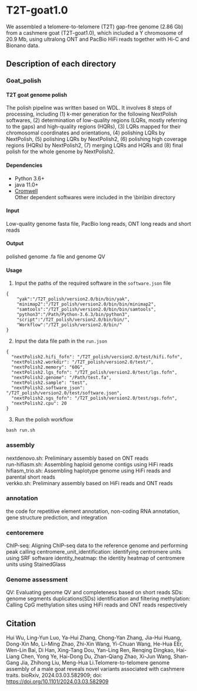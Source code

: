 # T2T-goat1.0
We assembled a telomere-to-telomere (T2T) gap-free genome (2.86 Gb) from a cashmere goat (T2T-goat1.0), which included a Y chromosome of 20.9 Mb, using ultralong ONT and PacBio HiFi reads together with Hi-C and Bionano data. 
## Description of each directory    
### Goat_polish 
#### T2T goat genome polish     
The polish pipeline was written based on WDL. It involves 8 steps of processing, including (1) k-mer generation for the following NextPolish softwares, (2) determination of low-quality regions (LQRs, mostly referring to the gaps) and high-quality regions (HQRs), (3) LQRs mapped for their chromosomal coordinates and orientations, (4) polishing LQRs by NextPolish, (5) polishing LQRs by NextPolish2, (6) polishing high coverage regions (HQRs) by NextPolish2, (7) merging LQRs and HQRs and (8) final polish for the whole genome by NextPolish2. 
#### Dependencies    
* Python 3.6+
* java 11.0+
* [Cromwell](https://github.com/broadinstitute/cromwell)    
Other dependent softwares were included in the \bin\bin directory
#### Input    
Low-quality genome fasta file, PacBio long reads, ONT long reads and short reads    
#### Output    
polished genome .fa file and genome QV
#### Usage    
1. Input the paths of the required software in the `software.json` file    
```
{
	"yak":"/T2T_polish/version2.0/bin/bin/yak",
	"minimap2":"/T2T_polish/version2.0/bin/bin/minimap2",
	"samtools":"/T2T_polish/version2.0/bin/bin/samtools",
	"python3":"/Path/Python-3.6.3/bin/python3",
	"script":"/T2T_polish/version2.0/bin/bin/",
	"Workflow":"/T2T_polish/version2.0/bin/"
}
```   
2. Input the data file path in the `run.json`
```
{
  "nextPolish2.hifi_fofn": "/T2T_polish/version2.0/test/hifi.fofn",
  "nextPolish2.workdir": "/T2T_polish/version2.0/test/",
  "nextPolish2.memory": "60G",
  "nextPolish2.lgs_fofn": "/T2T_polish/version2.0/test/lgs.fofn",
  "nextPolish2.genome": "/Path/test.fa",
  "nextPolish2.sample": "test",
  "nextPolish2.software_json": "/T2T_polish/version2.0/test/software.json",
  "nextPolish2.sgs_fofn": "/T2T_polish/version2.0/test/sgs.fofn",
  "nextPolish2.cpu": 20
}
```    
3. Run the polish workflow    
```
bash run.sh    
```

### assembly     
nextdenovo.sh: Preliminary assembly based on ONT reads    
run-hifiasm.sh: Assembling haploid genome contigs using HiFi reads    
hifiasm_trio.sh: Assembling haplotype genome using HiFi reads and parental short reads    
verkko.sh: Preliminary assembly based on HiFi reads and ONT reads
### annotation    
the code for repetitive element annotation, non-coding RNA annotation, gene structure prediction, and integration  
### centoremere    
ChIP-seq: Aligning ChIP-seq data to the reference genome and performing peak calling
centromere_unit_identification: identifying centromere units using SRF software
identity_heatmap: the identity heatmap of centromere units using StainedGlass
 
### Genome assessment    
QV: Evaluating genome QV and completeness based on short reads
SDs: genome segments duplications(SDs) identification and filtering
methylation: Calling CpG methylation sites using HiFi reads and ONT reads respectively



## Citation    
Hui Wu, Ling-Yun Luo, Ya-Hui Zhang, Chong-Yan Zhang, Jia-Hui Huang, Dong-Xin Mo, Li-Ming Zhao, Zhi-Xin Wang, Yi-Chuan Wang, He-Hua EEr, Wen-Lin Bai, Di Han, Xing-Tang Dou, Yan-Ling Ren, Renqing Dingkao, Hai-Liang Chen, Yong Ye, Hai-Dong Du, Zhan-Qiang Zhao, Xi-Jun Wang, Shan-Gang Jia, Zhihong Liu, Meng-Hua Li.Telomere-to-telomere genome assembly of a male goat reveals novel variants associated with cashmere traits. bioRxiv, 2024.03.03.582909; doi: https://doi.org/10.1101/2024.03.03.582909
